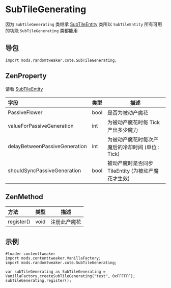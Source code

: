 # SubTileGenerating

因为 `SubTileGenerating`
类继承 [SubTileEntity](https://github.com/ikexing-cn/RandomTweaker/blob/master/wiki/en_us/modSupport/ContentTweaker/SubTileEntity/SubTileEntity.md)
类所以 `SubTileEntity` 所有可用的功能 `SubTileGenerating` 类都能用

## 导包

```zenscript
import mods.randomtweaker.cote.SubTileGenerating;
```

## ZenProperty

请看 [SubTileEntity](https://github.com/ikexing-cn/RandomTweaker/blob/master/wiki/zh_cn/modSupport/ContentTweaker/SubTileEntity/SubTileEntity.md)

| 字段 | 类型 | 描述 |
|:---- |:--- |----- |
| PassiveFlower | bool | 是否为被动产魔花 |
| valueForPassiveGeneration | int | 为被动产魔花时每 Tick 产出多少魔力 |
| delayBetweenPassiveGeneration | int | 为被动产魔花时每次产魔后的冷却时间 (单位 : Tick) |
| shouldSyncPassiveGeneration | bool | 被动产魔时是否同步 TileEntity (为被动产魔花才生效) |

## ZenMethod

| 方法 | 类型 | 描述 |
|:---- |:--- |----- |
| register() | void | 注册此产魔花 |

## 示例

```zenscript
#loader contenttweaker
import mods.contenttweaker.VanillaFactory;
import mods.randomtweaker.cote.SubTileGenerating;

var subTileGenerating as SubTileGenerating = VanillaFactory.createSubTileGenerating("test", 0xFFFFFF);
subTileGenerating.register();
```
